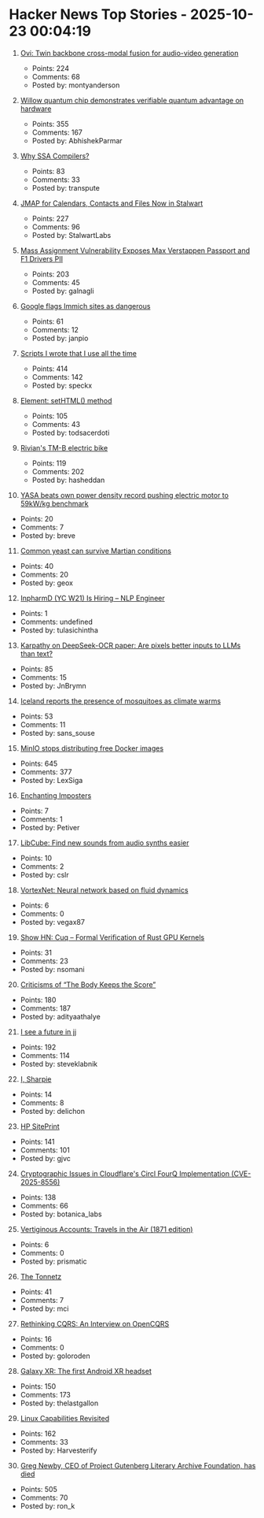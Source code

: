 # Hacker News Top Stories - 2025-10-23 00:04:19

1. [Ovi: Twin backbone cross-modal fusion for audio-video generation](https://github.com/character-ai/Ovi)
   - Points: 224
   - Comments: 68
   - Posted by: montyanderson

2. [Willow quantum chip demonstrates verifiable quantum advantage on hardware](https://blog.google/technology/research/quantum-echoes-willow-verifiable-quantum-advantage/)
   - Points: 355
   - Comments: 167
   - Posted by: AbhishekParmar

3. [Why SSA Compilers?](https://mcyoung.xyz/2025/10/21/ssa-1/)
   - Points: 83
   - Comments: 33
   - Posted by: transpute

4. [JMAP for Calendars, Contacts and Files Now in Stalwart](https://stalw.art/blog/jmap-collaboration/)
   - Points: 227
   - Comments: 96
   - Posted by: StalwartLabs

5. [Mass Assignment Vulnerability Exposes Max Verstappen Passport and F1 Drivers PII](https://ian.sh/fia)
   - Points: 203
   - Comments: 45
   - Posted by: galnagli

6. [Google flags Immich sites as dangerous](https://immich.app/blog/google-flags-immich-as-dangerous)
   - Points: 61
   - Comments: 12
   - Posted by: janpio

7. [Scripts I wrote that I use all the time](https://evanhahn.com/scripts-i-wrote-that-i-use-all-the-time/)
   - Points: 414
   - Comments: 142
   - Posted by: speckx

8. [Element: setHTML() method](https://developer.mozilla.org/en-US/docs/Web/API/Element/setHTML)
   - Points: 105
   - Comments: 43
   - Posted by: todsacerdoti

9. [Rivian's TM-B electric bike](https://www.theverge.com/news/804157/rivian-tm-b-electric-bike-price-specs-helmet-quad)
   - Points: 119
   - Comments: 202
   - Posted by: hasheddan

10. [YASA beats own power density record pushing electric motor to 59kW/kg benchmark](https://yasa.com/news/yasa-smashes-own-unofficial-power-density-world-record-pushing-state-of-the-art-electric-motor-to-staggering-new-59kw-kg-benchmark/)
   - Points: 20
   - Comments: 7
   - Posted by: breve

11. [Common yeast can survive Martian conditions](https://phys.org/news/2025-10-common-yeast-survive-martian-conditions.html)
   - Points: 40
   - Comments: 20
   - Posted by: geox

12. [InpharmD (YC W21) Is Hiring – NLP Engineer](https://inpharmd.com/jobs/inpharmd-is-hiring-ai-ml-engineer)
   - Points: 1
   - Comments: undefined
   - Posted by: tulasichintha

13. [Karpathy on DeepSeek-OCR paper: Are pixels better inputs to LLMs than text?](https://twitter.com/karpathy/status/1980397031542989305)
   - Points: 85
   - Comments: 15
   - Posted by: JnBrymn

14. [Iceland reports the presence of mosquitoes as climate warms](https://www.npr.org/2025/10/22/nx-s1-5582748/iceland-mosquitoes-first-time)
   - Points: 53
   - Comments: 11
   - Posted by: sans_souse

15. [MinIO stops distributing free Docker images](https://github.com/minio/minio/issues/21647#issuecomment-3418675115)
   - Points: 645
   - Comments: 377
   - Posted by: LexSiga

16. [Enchanting Imposters](https://daily.jstor.org/enchanting-imposters/)
   - Points: 7
   - Comments: 1
   - Posted by: Petiver

17. [LibCube: Find new sounds from audio synths easier](https://github.com/cslr/libcube-public/wiki)
   - Points: 10
   - Comments: 2
   - Posted by: cslr

18. [VortexNet: Neural network based on fluid dynamics](https://github.com/samim23/vortexnet)
   - Points: 6
   - Comments: 0
   - Posted by: vegax87

19. [Show HN: Cuq – Formal Verification of Rust GPU Kernels](https://github.com/neelsomani/cuq)
   - Points: 31
   - Comments: 23
   - Posted by: nsomani

20. [Criticisms of “The Body Keeps the Score”](https://josepheverettwil.substack.com/p/the-body-keeps-the-score-is-bullshit)
   - Points: 180
   - Comments: 187
   - Posted by: adityaathalye

21. [I see a future in jj](https://steveklabnik.com/writing/i-see-a-future-in-jj/)
   - Points: 192
   - Comments: 114
   - Posted by: steveklabnik

22. [I, Sharpie](https://www.commonplace.org/p/chris-griswold-i-sharpie)
   - Points: 14
   - Comments: 8
   - Posted by: delichon

23. [HP SitePrint](https://www.hp.com/us-en/printers/site-print/layout-robot.html)
   - Points: 141
   - Comments: 101
   - Posted by: gjvc

24. [Cryptographic Issues in Cloudflare's Circl FourQ Implementation (CVE-2025-8556)](https://www.botanica.software/blog/cryptographic-issues-in-cloudflares-circl-fourq-implementation)
   - Points: 138
   - Comments: 66
   - Posted by: botanica_labs

25. [Vertiginous Accounts: Travels in the Air (1871 edition)](https://publicdomainreview.org/collection/travels-in-the-air/)
   - Points: 6
   - Comments: 0
   - Posted by: prismatic

26. [The Tonnetz](https://thetonnetz.com/)
   - Points: 41
   - Comments: 7
   - Posted by: mci

27. [Rethinking CQRS: An Interview on OpenCQRS](https://docs.eventsourcingdb.io/blog/2025/10/23/rethinking-cqrs-an-interview-on-opencqrs/)
   - Points: 16
   - Comments: 0
   - Posted by: goloroden

28. [Galaxy XR: The first Android XR headset](https://blog.google/products/android/samsung-galaxy-xr/)
   - Points: 150
   - Comments: 173
   - Posted by: thelastgallon

29. [Linux Capabilities Revisited](https://dfir.ch/posts/linux_capabilities/)
   - Points: 162
   - Comments: 33
   - Posted by: Harvesterify

30. [Greg Newby, CEO of Project Gutenberg Literary Archive Foundation, has died](https://www.pgdp.net/wiki/In_Memoriam/gbnewby)
   - Points: 505
   - Comments: 70
   - Posted by: ron_k

